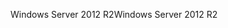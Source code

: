 <span data-ttu-id="37c54-101">Windows Server 2012 R2</span><span class="sxs-lookup"><span data-stu-id="37c54-101">Windows Server 2012 R2</span></span>